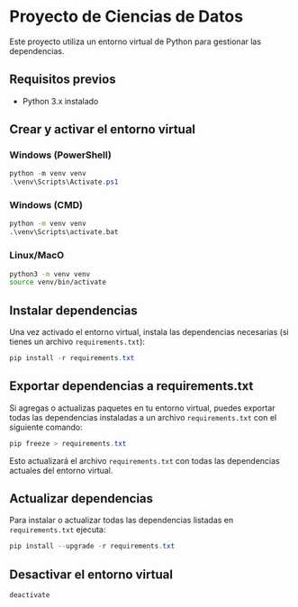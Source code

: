 # Proyecto de Ciencias de Datos

Este proyecto utiliza un entorno virtual de Python para gestionar las dependencias.

## Requisitos previos
- Python 3.x instalado

## Crear y activar el entorno virtual

### Windows (PowerShell)
```powershell
python -m venv venv
.\venv\Scripts\Activate.ps1
```

### Windows (CMD)
```cmd
python -m venv venv
.\venv\Scripts\activate.bat
```

### Linux/MacO
```bash
python3 -m venv venv
source venv/bin/activate
```

## Instalar dependencias

Una vez activado el entorno virtual, instala las dependencias necesarias (si tienes un archivo `requirements.txt`):

```powershell
pip install -r requirements.txt
```

## Exportar dependencias a requirements.txt

Si agregas o actualizas paquetes en tu entorno virtual, puedes exportar todas las dependencias instaladas a un archivo `requirements.txt` con el siguiente comando:

```powershell
pip freeze > requirements.txt
```

Esto actualizará el archivo `requirements.txt` con todas las dependencias actuales del entorno virtual.

## Actualizar dependencias

Para instalar o actualizar todas las dependencias listadas en `requirements.txt` ejecuta:

```powershell
pip install --upgrade -r requirements.txt
```

## Desactivar el entorno virtual

```powershell
deactivate
```
